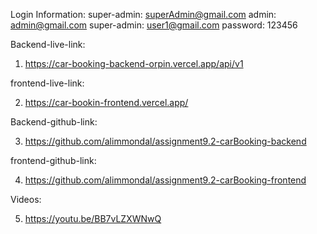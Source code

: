 Login Information:
super-admin: superAdmin@gmail.com
admin: admin@gmail.com
super-admin: user1@gmail.com
password: 123456

Backend-live-link:

1. https://car-booking-backend-orpin.vercel.app/api/v1

frontend-live-link:

2. https://car-bookin-frontend.vercel.app/

Backend-github-link:

3. https://github.com/alimmondal/assignment9.2-carBooking-backend

frontend-github-link:

4. https://github.com/alimmondal/assignment9.2-carBooking-frontend

Videos:

5. https://youtu.be/BB7vLZXWNwQ
